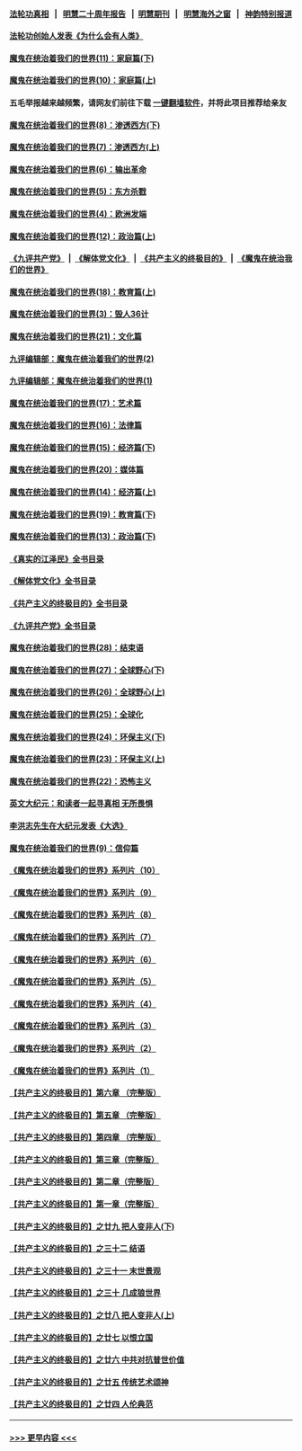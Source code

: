 #### [法轮功真相](https://github.com/gfw-breaker/truth/blob/master/README.md?t=0) &nbsp;&nbsp;|&nbsp;&nbsp; [明慧二十周年报告](https://github.com/gfw-breaker/mh-reports/blob/master/README.md?t=0) &nbsp;&nbsp;|&nbsp;&nbsp;[明慧期刊](https://github.com/gfw-breaker/mh-qikan) &nbsp;&nbsp;|&nbsp;&nbsp; [明慧海外之窗](https://github.com/gfw-breaker/mh-news/blob/master/README.md?t=0) &nbsp;&nbsp;|&nbsp;&nbsp; [神韵特别报道](https://github.com/gfw-breaker/mh-news/blob/master/shenyun.md?t=0)
#### [法轮功创始人发表《为什么会有人类》](../pages/nsc422/n13912117.md?t=04020043) 
#### [魔鬼在统治着我们的世界(11)：家庭篇(下)](../pages/nsc422/n10440961.md?t=04020043) 
#### [魔鬼在统治着我们的世界(10)：家庭篇(上)](../pages/nsc422/n10435448.md?t=04020043) 
#### 五毛举报越来越频繁，请网友们前往下载 [一键翻墙软件](https://github.com/gfw-breaker/ssr-accounts)，并将此项目推荐给亲友
#### [魔鬼在统治着我们的世界(8)：渗透西方(下)](../pages/nsc422/n10429603.md?t=04020043) 
#### [魔鬼在统治着我们的世界(7)：渗透西方(上)](../pages/nsc422/n10426013.md?t=04020043) 
#### [魔鬼在统治着我们的世界(6)：输出革命](../pages/nsc422/n10421536.md?t=04020043) 
#### [魔鬼在统治着我们的世界(5)：东方杀戮](../pages/nsc422/n10417707.md?t=04020043) 
#### [魔鬼在统治着我们的世界(4)：欧洲发端](../pages/nsc422/n10414890.md?t=04020043) 
#### [魔鬼在统治着我们的世界(12)：政治篇(上)](../pages/nsc422/n10444576.md?t=04020043) 
#### [《九评共产党》](https://github.com/begood0513/9ping.md/blob/master/README.md) &nbsp;|&nbsp; [《解体党文化》](../../../../jtdwh.md/blob/master/README.md)  &nbsp;|&nbsp; [《共产主义的终极目的》](../../../../gczydzjmd.md/blob/master/README.md) &nbsp;|&nbsp; [《魔鬼在统治我们的世界》](../../../../mgztzwmdsj.md/blob/master/README.md) 
#### [魔鬼在统治着我们的世界(18)：教育篇(上)](../pages/nsc422/n10526970.md?t=04020043) 
#### [魔鬼在统治着我们的世界(3)：毁人36计](../pages/nsc422/n10411583.md?t=04020043) 
#### [魔鬼在统治着我们的世界(21)：文化篇](../pages/nsc422/n10597706.md?t=04020043) 
#### [九评编辑部：魔鬼在统治着我们的世界(2)](../pages/nsc422/n10410036.md?t=04020043) 
#### [九评编辑部：魔鬼在统治着我们的世界(1)](../pages/nsc422/n10406825.md?t=04020043) 
#### [魔鬼在统治着我们的世界(17)：艺术篇](../pages/nsc422/n10499093.md?t=04020043) 
#### [魔鬼在统治着我们的世界(16)：法律篇](../pages/nsc422/n10485969.md?t=04020043) 
#### [魔鬼在统治着我们的世界(15)：经济篇(下)](../pages/nsc422/n10469975.md?t=04020043) 
#### [魔鬼在统治着我们的世界(20)：媒体篇](../pages/nsc422/n10586579.md?t=04020043) 
#### [魔鬼在统治着我们的世界(14)：经济篇(上)](../pages/nsc422/n10457370.md?t=04020043) 
#### [魔鬼在统治着我们的世界(19)：教育篇(下)](../pages/nsc422/n10564808.md?t=04020043) 
#### [魔鬼在统治着我们的世界(13)：政治篇(下)](../pages/nsc422/n10448270.md?t=04020043) 
#### [《真实的江泽民》全书目录](../pages/nsc422/n13721399.md?t=04020043) 
#### [《解体党文化》全书目录](../pages/nsc422/n13721157.md?t=04020043) 
#### [《共产主义的终极目的》全书目录](../pages/nsc422/n13721048.md?t=04020043) 
#### [《九评共产党》全书目录](../pages/nsc422/n13708085.md?t=04020043) 
#### [魔鬼在统治着我们的世界(28)：结束语](../pages/nsc422/n10936246.md?t=04020043) 
#### [魔鬼在统治着我们的世界(27)：全球野心(下)](../pages/nsc422/n10928319.md?t=04020043) 
#### [魔鬼在统治着我们的世界(26)：全球野心(上)](../pages/nsc422/n10900318.md?t=04020043) 
#### [魔鬼在统治着我们的世界(25)：全球化](../pages/nsc422/n10788205.md?t=04020043) 
#### [魔鬼在统治着我们的世界(24)：环保主义(下)](../pages/nsc422/n10695307.md?t=04020043) 
#### [魔鬼在统治着我们的世界(23)：环保主义(上)](../pages/nsc422/n10688613.md?t=04020043) 
#### [魔鬼在统治着我们的世界(22)：恐怖主义](../pages/nsc422/n10614727.md?t=04020043) 
#### [英文大纪元：和读者一起寻真相 无所畏惧](../pages/nsc422/n12542027.md?t=04020043) 
#### [李洪志先生在大纪元发表《大选》](../pages/nsc422/n12534746.md?t=04020043) 
#### [魔鬼在统治着我们的世界(9)：信仰篇](../pages/nsc422/n10432159.md?t=04020043) 
#### [《魔鬼在统治着我们的世界》系列片（10）](../pages/nsc422/n12292670.md?t=04020043) 
#### [《魔鬼在统治着我们的世界》系列片（9）](../pages/nsc422/n12290859.md?t=04020043) 
#### [《魔鬼在统治着我们的世界》系列片（8）](../pages/nsc422/n12287445.md?t=04020043) 
#### [《魔鬼在统治着我们的世界》系列片（7）](../pages/nsc422/n12283425.md?t=04020043) 
#### [《魔鬼在统治着我们的世界》系列片（6）](../pages/nsc422/n12282314.md?t=04020043) 
#### [《魔鬼在统治着我们的世界》系列片（5）](../pages/nsc422/n12281419.md?t=04020043) 
#### [《魔鬼在统治着我们的世界》系列片（4）](../pages/nsc422/n12274024.md?t=04020043) 
#### [《魔鬼在统治着我们的世界》系列片（3）](../pages/nsc422/n12271322.md?t=04020043) 
#### [《魔鬼在统治着我们的世界》系列片（2）](../pages/nsc422/n12269049.md?t=04020043) 
#### [《魔鬼在统治着我们的世界》系列片（1）](../pages/nsc422/n12267575.md?t=04020043) 
#### [【共产主义的终极目的】第六章 （完整版）](../pages/nsc422/n11428913.md?t=04020043) 
#### [【共产主义的终极目的】第五章 （完整版）](../pages/nsc422/n11428912.md?t=04020043) 
#### [【共产主义的终极目的】第四章 （完整版）](../pages/nsc422/n11428907.md?t=04020043) 
#### [【共产主义的终极目的】第三章（完整版）](../pages/nsc422/n11428848.md?t=04020043) 
#### [【共产主义的终极目的】第二章（完整版）](../pages/nsc422/n11428831.md?t=04020043) 
#### [【共产主义的终极目的】第一章（完整版）](../pages/nsc422/n11417651.md?t=04020043) 
#### [【共产主义的终极目的】之廿九 把人变非人(下)](../pages/nsc422/n11344140.md?t=04020043) 
#### [【共产主义的终极目的】之三十二 结语](../pages/nsc422/n11360535.md?t=04020043) 
#### [【共产主义的终极目的】之三十一 末世景观](../pages/nsc422/n11351129.md?t=04020043) 
#### [【共产主义的终极目的】之三十 几成狼世界](../pages/nsc422/n11348280.md?t=04020043) 
#### [【共产主义的终极目的】之廿八 把人变非人(上)](../pages/nsc422/n11340492.md?t=04020043) 
#### [【共产主义的终极目的】之廿七 以恨立国](../pages/nsc422/n11336944.md?t=04020043) 
#### [【共产主义的终极目的】之廿六 中共对抗普世价值](../pages/nsc422/n11324785.md?t=04020043) 
#### [【共产主义的终极目的】之廿五 传统艺术颂神](../pages/nsc422/n11296396.md?t=04020043) 
#### [【共产主义的终极目的】之廿四 人伦典范](../pages/nsc422/n11296397.md?t=04020043) 

----
#### [ >>> 更早内容 <<< ](../indexes/nsc422-earlier.md)
